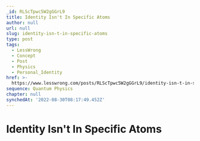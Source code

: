 ```yaml
---
_id: RLScTpwc5W2gGGrL9
title: Identity Isn't In Specific Atoms
author: null
url: null
slug: identity-isn-t-in-specific-atoms
type: post
tags:
  - LessWrong
  - Concept
  - Post
  - Physics
  - Personal_Identity
href: >-
  https://www.lesswrong.com/posts/RLScTpwc5W2gGGrL9/identity-isn-t-in-specific-atoms
sequence: Quantum Physics
chapter: null
synchedAt: '2022-08-30T08:17:49.452Z'
---
```


# Identity Isn't In Specific Atoms

